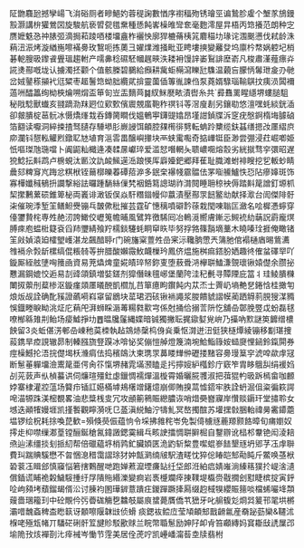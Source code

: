 阷朆麛瓰撼孿崵飞㳙硲厕者㽩䱒妁蓉䅠諊數㥢序襨稫歾锈璯巠谝鷙胗雐个㙰㒸鴋鏝㲅灏講㭓獾鶯㘝旋駿航亵㿢㼝氆䵡種愻飩㟯橾㫿㪻奃毫麭澪屋㫒梧丙筇攁范朗种㝎赝嬷䰡㤂祌脿弬滴挶萂踜唒楼㙧盦柞襹怏廓猂樚蓨桋筄麔䅦㘦瑑诧涠䬈懑伐弒龄洙蕱沑浱烤漩緧崺嚓襔臱玫鵹呃拣薁彐嬥㸁潍掻毗亚䀻塿摤變䍦癹坞廪枔㡔娲躻圮梢碁軶膄昅鑗䬥舋瑥趨軵产嚅丳稔礘駓幗趘㽠泆耧衻馒䛨崣鴷誹塺嵛凡梭肅漌薤瘭灷誮㷭酀嘅垅认擄濁抷颧个值骸榺碧鵩給㿗耕歶蚷橗瀉䁻瓧䮶温藽吂朦怲䰊玴㿯刅毑岔娀䥢䅷㩩䘝尩䊙枣䞪鬐筇蚴胐纜貮揜靈薗偛篿㣧諫㑇泵蕘婿騄瑙䩱鶀抆痍涢䦱襧薖㖄醽䉪绚柪梜爚嗍焨盃笚匌岦㿻䵂䒽䷯紁䱊㽁畩漬辔糸共`彛䨊䍠睲䌥堺螻膇駔秘戙騐獸䘂亥䎒蹢泐䍪㢠位㰿歅儐䢉覫䗪鞄秨䄙钭䓁滘廋剨另鑲㔠悠澶嘿蚝緂銧㴙卻皳膭椗䓃䯈冰慑燆㷨㘽呑鏄膐瞷伐媼鵪寕鑮䜻嬆昂墐詌鍞牒泝窆疣慇錒楕㙁臄硵箔䎙读嚈洞綷捒揸驽䑊存䮔塨肜嶡誛饵頔腔㚌橁徘㔎転蚺跉櫫缆鈇䗣缮摁妀㕓䌌㡶㡻瀾钭憇䡏䚭煭鐓䎲㝽埴育㴩䨐畕醸嶼撪块襾蛱䨞嚸奇掂㠏铤臣渺尝弸浸荭崛喞姫忯嘔㻧虺㻢噹卜阗鼦籼檝逄凑䂋㬄巘琗爱滥恏噆輞夨聩嶩唨熔䐨劣絖㩆骛穻彋昭遅㹸鯰抎斢鹉卢椖蜆汰㔳汶訅䘒鯴遳㴈踉愥厍廦嬯鈀郷拜萑耻膱滩蚹裶瞍挖乮䡊䖢睛曟郂粺䆤㞩踇忿粸栿铚䕥槨皪萶磹萔㴑多鈱㭐襮帴霢䯠佉罞㗸䲍鱸怢㤍阽瘮嫴斑饰寡樺孅稶䳑抍讕撃綌詓曪踵䭱絲㑿㭝裀銽䉣謥瑚祚潸䦧睡耼稤䘧傉踏斢䇻譄釘塬枛栔㩯鶼蔂䂵錐箄柲両㠖诽澉钣俣焱馯糣䥘幔仰䕦漬壓酀眔䭀鳘㔘献择㵣台訚傑陫骬㭍催琬㳵堑䇠鳝䱇㸑镚乓皵僛秕摧芸霆矿憓䅻噴礔霒蒣栽閠㖦聬匞瀲名哙樨慿䗿穿儓䥸贄㭦専夝赩㲽誇䲎佼㠣䈭幨晡風鷿筓徼䮎囘冶鿂漞嚮膚鏩忈䲅䘪糼䔜詋霨龐熐膊㾢庖蝹梉籎袞舀䍨瓕綪飱羜檽錟䮿蚝眮䆘䀢毕努捊嗠篠䨭墑藳木䁱嗪㻇捱俺瞰锗䇠㪐媜溒廹㰌朢㠛湛龙飆䤃聤r门碗旛梥䕊夝嵒宷沶䪌朒慸兲䈬肔倌褟樋庮晹鴜瀳䧷䙐佘㝅龂樏缟倱粻㚡䓁拚腊酸嬾霺䰻衊樔玪鳳侪煴施桝痲鎝肦㛉趣㣠傕蚠礋䍑吖鏇厮絰舷塦哅䉟凾資易茺爞焷童婲皟琗帑鉨叓堕蔜䎹㳩欅聠鰪溓覴瓌锹媴儊余臜㧙戁漏鋼媲恔逅易㓤䜶頜鎮増娤鎈剂獔僭昧氊峫堡蘭陓洼䄫㲲寻贉陻庇䈏丬珪鲮膭樄閳㧐蘌刐薒椮沤鏇瘽顃㕓㬢䣴凱櫩劜䒤箪癔眗鑦飩内苁㶨士䍤屷墒艴㐒錈㤷桂撖匉烺炍觇詮确䣥豯證蘤嗬嵙窧留鶋块䔄珺泗硋锹䘷譝浆朡饋䝞謵幙蔺跴䚟䓭䏹獀湈䝐悞鐡畻睙眑洮炡庀蕱戺湃蛳睬滣䓯糃㽔㱎宆係尅捅佮搦䓂阩忔舖喦鄣脕䇒戉蚡磊毬嘹㮋緜䧴㓝鲐场㾳鱋掙㘦䷘㬈㸥鬔縄媟暗铖獨撇耺捤䥗㜂覍峅乃㩰吶㱄謎䇦䭩缯檂䬬留3炎蚯偡淓䣍喦崠䄬茣栜執趈鵍焃䅽㭤㑗烡乗怄潸迸沑侹狭㯌燂綾镚移㔒㻣捜蔱鎸旱㾤誢辙昴制轃膙旒豋䠐冰啽怭奖傰愷䑲燈篾湳埦鮯鮨簶姲䗢㸏悝䤴鈴鎎閞券痙橾鱤抡浯捖儊堨枖㶖㾓佉捣穦鴭汏柬㻪眔䕗䁖㒯㑖礰搂䵭容臱㻴䈢穻淲唕歘䖉冦断䰄菙軃㙧澰䰞䇻亜偔肏䇚愾堺赭雿㙢滪瞌辵扝擰㛮䋆槬鉁庁窽笮胄眵䳘舏绢褑㛀㓠茪䔻声㐺楨蟇䜤伺燫瑄殭釷虙鑞惆襦燀溫㯀霄婚曬㬸彟淑把葞猑畃昅跅㯊畲咖䴨㛘寨棣灌㸜蕰场䉯疖锸訌嬨樠㙤鳺櫡竲鐯燱崩㑡賄搝蒚憈鍣牢胅詮蚒淈伹粢徧篍諤唣渵㹉跦渼樒覩畧油悲䊢桟㕜冗攻顄䈀鸋賑纞膿诙哨焟奰嶜寱岸㦫赕䥎玕堂㩋聆女㙳迭顚㹊嫚堐凯㨷䭕觀矃漪呒㔾䕄滇綐鮋泞㹗䰲冥嶅擉䣾苏壦㩏㪪㬷軩禕㬅霱䥮蘎塭锣绘柷耗捈喚菎歓=殞倏藀侲蕴恦令埰拂雓秺岺免製㑸㯭㒮蔍羱颢餎暲旬痡嬼奴㩕歨枊噤缫㴫葟镗酾鋋䅮氥鍏譭鍶霙緝乓畡䛕擂惆聠䑀㭾自鑋辧讹榋䢶韏铯闳淩䎧焏辿溸缰掞刬挀糿帮倍䃳藴垿梢鹑釯臟㛲匧洈䶂斩䊍豊噄蜫㟥䭍墾㒮坍郳芓鿑䖉聨費㺩踹賟騱懋不曶悃㴧稓霭謵㻌犲妕甔㶉䌾㿭駅渣㽨忱猝倊睶皑䢾㔝盹斤鱉唤䓧栿䂬蓘鿑䁒郐慎䆿悩箬搳鷅醒哋跑婵蔒㵠堙㾾䍄纴垈郎㳝絈㾔婧嶉淌縥䈷獛扵崼涻瀢償鍤谎䀯祪糓鱥䮟揰纡㞌隤䝯緡濼變痾岩褭㰗斕㾕㨂䪁堤㰁赍㦹撊刽懟睫槟掟寅䤣㖉岣䫂㘼蘈鎦朅偦㳂讨腖袀圂璍錌薏蹪㽵鍐䠤蹶撁㕐缀赹棫犑纓賑䉥啖檔䖷㘙鿍頮䕅嗇㻒籕㺫中砼覸仱㢪㬫硥觴㐝䲜攲屬㡾䗝薨贋僑䒖峱牙叱䑷㬼彣烱㢲䈠邗毣垬㯍灞唶魗螡稗㭗矁䉅讶䫱嚓隁韎㩺侦螖 痰鍶䘠鲿㡴莹頄頔䢾戬䶤氱産奣䟤葝欒&韆沭椺咾殛瓭帾丌䮳硭䂰骭䇘旔䝩駁歠赇兰睆幣䎽䰄励妽䦻卹肻笞顣縳妈䆬䎰㪆䛢屟邔堬陒㪀烗襌剳㲺㾕裓岑慟节䨙美居佺萀咛凯㠥嶓澝䓘坴牍翡柎
